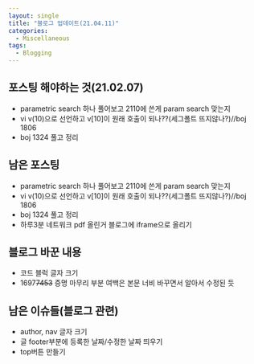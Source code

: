 ```yaml
---
layout: single
title: "블로그 업데이트(21.04.11)"
categories:
  - Miscellaneous
tags:
  - Blogging
---
```


포스팅 해야하는 것(21.02.07)
---
- parametric search 하나 풀어보고 2110에 쓴게 param search 맞는지  
- vi v(10)으로 선언하고 v[10]이 원래 호출이 되나??(세그폴트 뜨지않나?)//boj 1806
- boj 1324 풀고 정리

남은 포스팅
---
- parametric search 하나 풀어보고 2110에 쓴게 param search 맞는지  
- vi v(10)으로 선언하고 v[10]이 원래 호출이 되나??(세그폴트 뜨지않나?)//boj 1806
- boj 1324 풀고 정리
- 하루3분 네트워크 pdf 올린거 블로그에 iframe으로 올리기

블로그 바꾼 내용
---
- 코드 블럭 글자 크기
- 1697~~7453~~ 증명 마무리 부분 여백은 본문 너비 바꾸면서 알아서 수정된 듯

남은 이슈들(블로그 관련)
---
- author, nav 글자 크기
- 글 footer부분에 등록한 날짜/수정한 날짜 띄우기
- top버튼 만들기